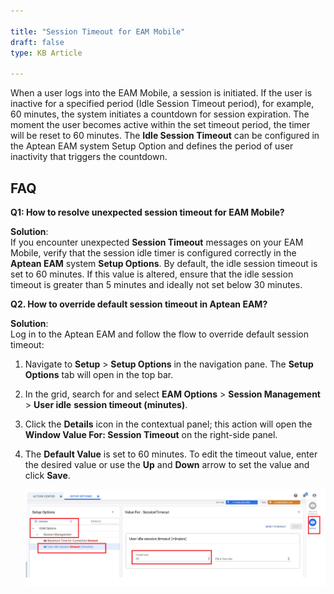 ```yaml
---  
 
title: "Session Timeout for EAM Mobile"  
draft: false 
type: KB Article
 
---
```


When a user logs into the EAM Mobile, a session is initiated. If the user is inactive for a specified
period (Idle Session Timeout period), for example, 60 minutes, the system initiates a countdown
for session expiration. The moment the user becomes active within the set timeout period, the
timer will be reset to 60 minutes. The **Idle Session Timeout** can be configured in the Aptean
EAM system Setup Option and defines the period of user inactivity that triggers the countdown.

## FAQ

**Q1: How to resolve unexpected session timeout for EAM Mobile?**

**Solution**:   
If you encounter unexpected **Session Timeout** messages on your EAM Mobile, verify
that the session idle timer is configured correctly in the **Aptean EAM** system **Setup Options**. By
default, the idle session timeout is set to 60 minutes. If this value is altered, ensure that the idle
session timeout is greater than 5 minutes and ideally not set below 30 minutes.

**Q2. How to override default session timeout in Aptean EAM?**

**Solution**:  
Log in to the Aptean EAM and follow the flow to override default session timeout:
1. Navigate to **Setup** > **Setup Options** in the navigation pane. The **Setup Options** tab will
open in the top bar.
2. In the grid, search for and select **EAM Options** > **Session Management** > **User idle**
**session timeout (minutes)**.
3. Click the **Details** icon in the contextual panel; this action will open the **Window Value For:
Session Timeout** on the right-side panel.
4. The **Default Value** is set to 60 minutes. To edit the timeout value, enter the desired value or use the **Up** and **Down** arrow to set the value and click **Save**.

    ![](../assets/kb-articles/Screenshot%202024-01-17%20152204.png)

